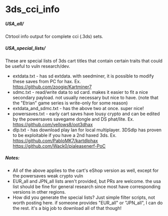 # 3ds_cci_info
##### USA_all/
Ctrtool info output for complete cci (.3ds) sets.
##### USA_special_lists/ 
These are special lists of 3ds cart titles that contain certain traits that could be useful to vuln research/dev.
* extdata.txt - has sd extdata. with seedminer, it is possible to modify these saves from PC for hax. Ex.  
https://github.com/zoogie/Kartminer7
* sdmc.txt - read/write data to sd card. makes it easier to fit a nice secondary payload. not usually necessary but nice to have. (note that the "Etrian" game series is write-only for some reason)
* extdata_and_sdmc.txt - has the above two at once. super nice!
* powersaves.txt - early cart saves have lousy crypto and can be edited by the powersaves savegame dongle and DS phat/lite. Ex.
	https://github.com/yellows8/oot3dhax
* dlp.txt - has download play lan for local multiplayer. 3DSdlp has proven to be exploitable if you have a 2nd haxed 3ds. Ex.
	https://github.com/PabloMK7/kartdlphax
	https://github.com/Wack0/pialeasenerf-PoC
##### Notes:
* All of the above applies to the cart's eShop version as well, except for the powersaves weak crypto vuln
* EUR_all and JPN_all lists aren't provided, but PRs are welcome. the usa list should be fine for general research since most have corresponding versions in other regions.
* How did you generate the special lists? Just simple filter scripts, not worth posting here. if someone provides "EUR_all" or "JPN_all", I can do the rest. it's a big job to download all of that though!